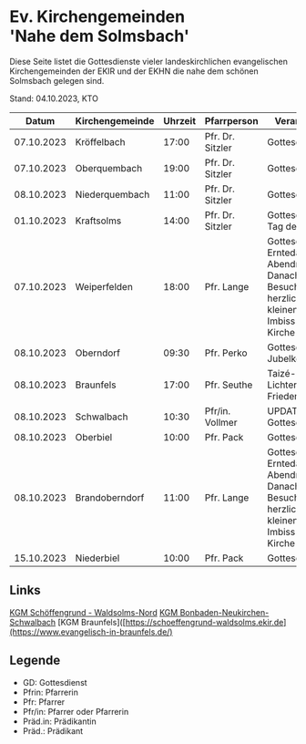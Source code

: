# Ev. Kirchengemeinden<br>'Nahe dem Solmsbach'
Diese Seite listet die Gottesdienste vieler landeskirchlichen evangelischen Kirchengemeinden
der EKIR und der EKHN die nahe dem schönen Solmsbach gelegen sind.

Stand: 04.10.2023, KTO

Datum        | Kirchengemeinde | Uhrzeit    | Pfarrperson       | Veranstaltung |
------------ | --------------- | ---------- | ----------------- | ------------- |
07.10.2023   | Kröffelbach     | 17:00      | Pfr. Dr. Sitzler  | Gottesdienst |
07.10.2023   | Oberquembach    | 19:00      | Pfr. Dr. Sitzler  | Gottesdienst |
08.10.2023   | Niederquembach  | 11:00      | Pfr. Dr. Sitzler  | Gottesdienst |
01.10.2023   | Kraftsolms      | 14:00      | Pfr. Dr. Sitzler  | Gottesdienst - Tag der Trachten |
07.10.2023   | Weiperfelden    | 18:00      | Pfr. Lange        | Gottesdienst zum Erntedankfest mit Abendmahl. Danach sind die Besucher:innen herzlich zu einem kleinen Steh-Imbiss in der Kirche eingeladen |
08.10.2023   | Oberndorf       | 09:30      | Pfr. Perko        | Gottesdienst Jubelkonfirmation | 
08.10.2023   | Braunfels       | 17:00      | Pfr. Seuthe       | Taizé-Lichterfeier in der Friedenskirche |
08.10.2023   | Schwalbach      | 10:30      | Pfr/in. Vollmer   | UPDATE-Gottesdienst |
08.10.2023   | Oberbiel        | 10:00      | Pfr. Pack         | Gottesdienst |
08.10.2023   | Brandoberndorf  | 11:00      | Pfr. Lange        | Gottesdienst zum Erntedankfest mit Abendmahl. Danach sind die Besucher:innen herzlich zu einem kleinen Steh-Imbiss vor der Kirche eingeladen |
15.10.2023   | Niederbiel      | 10:00      | Pfr. Pack         | Gottesdienst |

## Links

[KGM Schöffengrund - Waldsolms-Nord](https://schoeffengrund-waldsolms.ekir.de)
[KGM Bonbaden-Neukirchen-Schwalbach](https://www.evangelisch-bonbaden-schwalbach-neukirchen.de/gottesdienste/)
[KGM Braunfels]([https://schoeffengrund-waldsolms.ekir.de](https://www.evangelisch-in-braunfels.de/)

## Legende
- GD: Gottesdienst
- Pfrin: Pfarrerin
- Pfr: Pfarrer
- Pfr/in: Pfarrer oder Pfarrerin
- Präd.in: Prädikantin
- Präd.: Prädikant
